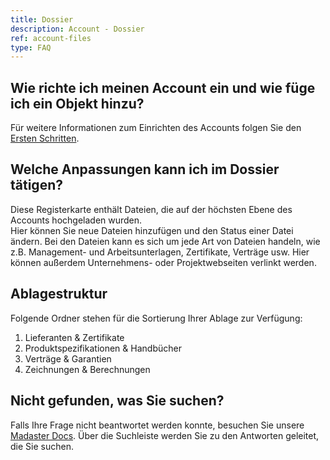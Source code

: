 ```yaml
---
title: Dossier
description: Account - Dossier
ref: account-files
type: FAQ
---
```


## Wie richte ich meinen Account ein und wie füge ich ein Objekt hinzu?
Für weitere Informationen zum Einrichten des Accounts folgen Sie den <a href="https://docs-t.madaster.com/de/de/get-started.html" target="_blank">Ersten Schritten</a>.

## Welche Anpassungen kann ich im Dossier tätigen?
Diese Registerkarte enthält Dateien, die auf der höchsten Ebene des Accounts hochgeladen wurden. </br>Hier können Sie neue Dateien hinzufügen und den Status einer Datei ändern. Bei den Dateien kann es sich um jede Art von Dateien handeln, wie z.B. Management- und Arbeitsunterlagen, Zertifikate, Verträge usw. Hier können außerdem Unternehmens- oder Projektwebseiten verlinkt werden.

## Ablagestruktur
Folgende Ordner stehen für die Sortierung Ihrer Ablage zur Verfügung:
1. Lieferanten & Zertifikate
1. Produktspezifikationen & Handbücher
1. Verträge & Garantien
1. Zeichnungen & Berechnungen

## Nicht gefunden, was Sie suchen?
Falls Ihre Frage nicht beantwortet werden konnte, besuchen Sie unsere <a href="https://docs-t.madaster.com/de/de/" target="_blank">Madaster Docs</a>. Über die Suchleiste werden Sie zu den Antworten geleitet, die Sie suchen.  